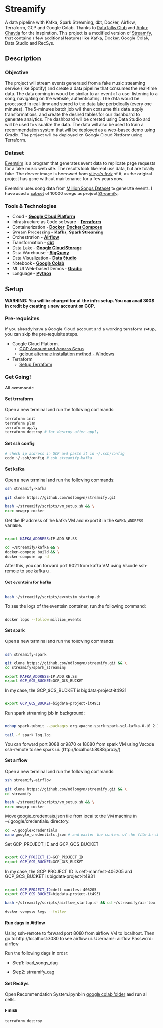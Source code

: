 # Streamify

A data pipeline with Kafka, Spark Streaming, dbt, Docker, Airflow, Terraform, GCP and Google Colab. Thanks to [DataTalks.Club](https://datatalks.club) and [Ankur Chavda](https://github.com/ankurchavda) for the inspiration. This project is a modified version of [Streamify](https://github.com/ankurchavda), that contains a few additional features like Kafka, Docker, Google Colab, Data Studio and RecSys.

## Description

### Objective

The project will stream events generated from a fake music streaming service (like Spotify) and create a data pipeline that consumes the real-time data. The data coming in would be similar to an event of a user listening to a song, navigating on the website, authenticating. The data would be processed in real-time and stored to the data lake periodically (every one minutes). The 5-minutes batch job will then consume this data, apply transformations, and create the desired tables for our dashboard to generate analytics. The dashboard will be created using Data Studio and will be used to visualize the data. The data will also be used to train a recommendation system that will be deployed as a web-based demo using Gradio. The project will be deployed on Google Cloud Platform using Terraform.

### Dataset

[Eventsim](https://github.com/Interana/eventsim) is a program that generates event data to replicate page requests for a fake music web site. The results look like real use data, but are totally fake. The docker image is borrowed from [viirya's fork](https://github.com/viirya/eventsim) of it, as the original project has gone without maintenance for a few years now.

Eventsim uses song data from [Million Songs Dataset](http://millionsongdataset.com) to generate events. I have used a [subset](http://millionsongdataset.com/pages/getting-dataset/#subset) of 10000 songs as project [Streamify](https://github.com/ankurchavda).

### Tools & Technologies

- Cloud - [**Google Cloud Platform**](https://cloud.google.com)
- Infrastructure as Code software - [**Terraform**](https://www.terraform.io)
- Containerization - [**Docker**](https://www.docker.com), [**Docker Compose**](https://docs.docker.com/compose/)
- Stream Processing - [**Kafka**](https://kafka.apache.org), [**Spark Streaming**](https://spark.apache.org/docs/latest/streaming-programming-guide.html)
- Orchestration - [**Airflow**](https://airflow.apache.org)
- Transformation - [**dbt**](https://www.getdbt.com)
- Data Lake - [**Google Cloud Storage**](https://cloud.google.com/storage)
- Data Warehouse - [**BigQuery**](https://cloud.google.com/bigquery)
- Data Visualization - [**Data Studio**](https://datastudio.google.com/overview)
- Notebook - [**Google Colab**](https://colab.research.google.com)
- ML UI Web-based Demos - [**Gradio**](https://gradio.app)
- Language - [**Python**](https://www.python.org)

<!-- ### Architecture

![streamify-architecture](images/streamify.png)

### Final Result

![dashboard](images/dashboard.png) -->
## Setup

**WARNING: You will be charged for all the infra setup. You can avail 300$ in credit by creating a new account on GCP.**
### Pre-requisites

If you already have a Google Cloud account and a working terraform setup, you can skip the pre-requisite steps.

- Google Cloud Platform. 
  - [GCP Account and Access Setup](setup/gcp.md)
  - [gcloud alternate installation method - Windows](https://github.com/DataTalksClub/data-engineering-zoomcamp/blob/main/week_1_basics_n_setup/1_terraform_gcp/windows.md#google-cloud-sdk)
- Terraform
  - [Setup Terraform](https://github.com/DataTalksClub/data-engineering-zoomcamp/blob/main/week_1_basics_n_setup/1_terraform_gcp/windows.md#terraform)


### Get Going!
All commands:

#### Set terraform
Open a new terminal and run the following commands:
```bash
terraform init
terraform plan
terraform apply
terraform destroy # for destroy after apply
```

#### Set ssh config
```bash
# check ip address in GCP and paste it in ~/.ssh/config
code ~/.ssh/config # ssh streamify-kafka
```
#### Set kafka
Open a new terminal and run the following commands:
```bash
ssh streamify-kafka

git clone https://github.com/ndlongvn/streamify.git 

bash ~/streamify/scripts/vm_setup.sh && \
exec newgrp docker
```
Get the IP address of the kafka VM and export it in the `KAFKA_ADDRESS` variable.

```bash

export KAFKA_ADDRESS=IP.ADD.RE.SS

cd ~/streamify/kafka && \
docker-compose build && \
docker-compose up -d
```
After this, you can forward port 9021 from kafka VM using Vscode ssh-remote to see kafka ui.


#### Set eventsim for kafka
```bash

bash ~/streamify/scripts/eventsim_startup.sh
```
To see the logs of the eventsim container, run the following command:
```bash

docker logs --follow million_events
```

#### Set spark
Open a new terminal and run the following commands:
```bash

ssh streamify-spark

git clone https://github.com/ndlongvn/streamify.git && \
cd streamify/spark_streaming

export KAFKA_ADDRESS=IP.ADD.RE.SS
export GCP_GCS_BUCKET=GCP_GCS_BUCKET
```
In my case, the GCP_GCS_BUCKET is bigdata-project-it4931

```bash

export GCP_GCS_BUCKET=bigdata-project-it4931
```
Run spark streaming job in background:
```bash

nohup spark-submit --packages org.apache.spark:spark-sql-kafka-0-10_2.12:3.1.2 stream_all_events.py > spark_log.log &

tail -f spark_log.log
```

You can forward port 8088 or 9870 or 18080 from spark VM using Vscode ssh-remote to see spark ui. (http://localhost:8088/proxy/)

#### Set airflow
Open a new terminal and run the following commands:
```bash
ssh streamify-airflow

git clone https://github.com/ndlongvn/streamify.git && \
cd streamify

bash ~/streamify/scripts/vm_setup.sh && \
exec newgrp docker
```
Move google_credentials.json file from local to the VM machine in ~/.google/credentials/ directory.  
```bash
cd ~/.google/credentials
nano google_credentials.json # and paster the content of the file in the nano editor

```
Set GCP_PROJECT_ID and GCP_GCS_BUCKET
```bash

export GCP_PROJECT_ID=GCP_PROJECT_ID
export GCP_GCS_BUCKET=GCP_GCS_BUCKET
```
In my case, the GCP_PROJECT_ID is deft-manifest-406205 and GCP_GCS_BUCKET is bigdata-project-it4931

```bash

export GCP_PROJECT_ID=deft-manifest-406205
export GCP_GCS_BUCKET=bigdata-project-it4931

bash ~/streamify/scripts/airflow_startup.sh && cd ~/streamify/airflow

docker-compose logs --follow
```

#### Run dags in Aitflow
Using ssh-remote to forward port 8080 from airflow VM to localhost. Then go to http://localhost:8080 to see airflow ui.
Username: airflow
Password: airflow

Run the following dags in order:

* Step1: load_songs_dag

* Step2: streamify_dag

#### Set RecSys

Open Recommendation System.ipynb in [google colab folder](https://github.com/ndlongvn/streamify/tree/main/google_colab) and run all cells.


#### Finish
```bash
terraform destroy
```




